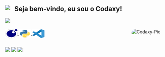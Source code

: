 ## Seja bem-vindo, eu sou o Codaxy! <img align="left" src="https://img.icons8.com/fluency/344/origami.png" width="30px">

<div align="left">
  <a href="https://github.com/zCodaxy">
  <img height="180em" src="https://github-readme-stats.vercel.app/api?username=zCodaxy&show_icons=true&theme=dark&include_all_commits=true&count_private=true"/>
</div>
  
<div style="display: inline_block"><br>
  <img align="center" alt="Codaxy-Lua" height="30" width="40" src="https://raw.githubusercontent.com/devicons/devicon/master/icons/lua/lua-original.svg">
  <img align="center" alt="Codaxy-Python" height="30" width="40" src="https://raw.githubusercontent.com/devicons/devicon/master/icons/python/python-original.svg">
  <img align="center" alt="Codaxy-VS" height="30" width="40" src="https://raw.githubusercontent.com/devicons/devicon/master/icons/vscode/vscode-original.svg">
  <img align="right" alt="Codaxy-Pic" height="150" style="border-radius:12px;" src="https://img.icons8.com/fluency/344/bmo.png">
</div>
  
  ##
 
<div> 
  <a href="https://www.youtube.com/channel/UClK0Exn9A8VKNkC9u7wlJYw" target="_blank"><img src="https://img.shields.io/badge/YouTube-FF0000?style=for-the-badge&logo=youtube&logoColor=white" target="_blank"></a>
  <a href="discordapp.com/users/768149857352679454" target="_blank"><img src="https://img.shields.io/badge/Discord-7289DA?style=for-the-badge&logo=discord&logoColor=white" target="_blank"></a> 
  <a href = "mailto:zcodaxy@gmail.com"><img src="https://img.shields.io/badge/-Gmail-%23333?style=for-the-badge&logo=gmail&logoColor=white" target="_blank"></a>
